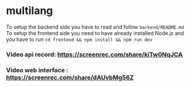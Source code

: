 # multilang

To setup the backend side you have to read and follow `backend/README.md`
To setup the frontend side you need to have already installed Node.js and you have to run `cd frontend && npm install && npm run dev`

### Video api record: https://screenrec.com/share/kiTw0NqJCA
### Video web interface : https://screenrec.com/share/dAUvbMg56Z